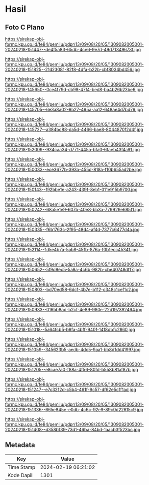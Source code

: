 # Hasil

## Foto C Plano

https://sirekap-obj-formc.kpu.go.id/fe84/pemilu/pdpr/13/09/08/20/05/1309082005001-20240218-151447--de4f5a83-65db-4ce6-9e7d-49d71349673f.jpg

https://sirekap-obj-formc.kpu.go.id/fe84/pemilu/pdpr/13/09/08/20/05/1309082005001-20240218-151825--21d23081-82f8-4dfa-b22b-cbf8034bd456.jpg

https://sirekap-obj-formc.kpu.go.id/fe84/pemilu/pdpr/13/09/08/20/05/1309082005001-20240218-145650--0ce4f79d-cb98-47f4-bed8-ba4b26b23be6.jpg

https://sirekap-obj-formc.kpu.go.id/fe84/pemilu/pdpr/13/09/08/20/05/1309082005001-20240218-145705--6e3a8a02-9b27-495a-aa12-648ae4d7bd79.jpg

https://sirekap-obj-formc.kpu.go.id/fe84/pemilu/pdpr/13/09/08/20/05/1309082005001-20240218-145727--a384bc88-da5d-4466-bae8-8044870f2d4f.jpg

https://sirekap-obj-formc.kpu.go.id/fe84/pemilu/pdpr/13/09/08/20/05/1309082005001-20240218-152009--934caa34-d771-445a-bfa0-6faeb43f4a91.jpg

https://sirekap-obj-formc.kpu.go.id/fe84/pemilu/pdpr/13/09/08/20/05/1309082005001-20240218-150033--ece3677b-393a-455d-818a-f10b655ad2be.jpg

https://sirekap-obj-formc.kpu.go.id/fe84/pemilu/pdpr/13/09/08/20/05/1309082005001-20240218-150143--f92bbe1e-a243-439f-8eb1-011e915b9700.jpg

https://sirekap-obj-formc.kpu.go.id/fe84/pemilu/pdpr/13/09/08/20/05/1309082005001-20240218-150242--68a5e1e9-607b-40e8-bb3a-779929e685f1.jpg

https://sirekap-obj-formc.kpu.go.id/fe84/pemilu/pdpr/13/09/08/20/05/1309082005001-20240218-150335--f6b1763c-2f95-48d4-af4d-7377c6477d4a.jpg

https://sirekap-obj-formc.kpu.go.id/fe84/pemilu/pdpr/13/09/08/20/05/1309082005001-20240218-152114--1d5e4b7a-5ab8-451b-876a-f0b1ecc45341.jpg

https://sirekap-obj-formc.kpu.go.id/fe84/pemilu/pdpr/13/09/08/20/05/1309082005001-20240218-150652--5f9d8ec5-5a9a-4c6b-982b-cbe40748df17.jpg

https://sirekap-obj-formc.kpu.go.id/fe84/pemilu/pdpr/13/09/08/20/05/1309082005001-20240218-150803--bd70ed58-6dc1-4b7e-b112-c348c1cef1c2.jpg

https://sirekap-obj-formc.kpu.go.id/fe84/pemilu/pdpr/13/09/08/20/05/1309082005001-20240218-150933--016bb8ad-b2cf-4e89-980e-22d197392464.jpg

https://sirekap-obj-formc.kpu.go.id/fe84/pemilu/pdpr/13/09/08/20/05/1309082005001-20240218-151018--5a64fcb5-b9fa-4bff-940f-1418dbfc2860.jpg

https://sirekap-obj-formc.kpu.go.id/fe84/pemilu/pdpr/13/09/08/20/05/1309082005001-20240218-151059--345623b5-aedb-4dc5-9aa1-bb8d1dd41997.jpg

https://sirekap-obj-formc.kpu.go.id/fe84/pemilu/pdpr/13/09/08/20/05/1309082005001-20240218-151205--e8cae7a0-f88a-4f56-80fd-b558b81af87b.jpg

https://sirekap-obj-formc.kpu.go.id/fe84/pemilu/pdpr/13/09/08/20/05/1309082005001-20240218-151247--e7c3212d-c5b4-461f-9c57-df62e5c1f1ad.jpg

https://sirekap-obj-formc.kpu.go.id/fe84/pemilu/pdpr/13/09/08/20/05/1309082005001-20240218-151336--665e845e-e0db-4c6c-92e9-89c0d22615c9.jpg

https://sirekap-obj-formc.kpu.go.id/fe84/pemilu/pdpr/13/09/08/20/05/1309082005001-20240218-151408--d358b139-73d1-46ba-84bd-1aacb3f523bc.jpg


## Metadata

| Key        | Value               |
| ---------- | ------------------- |
| Time Stamp | 2024-02-19 06:21:02 |
| Kode Dapil | 1301                |



